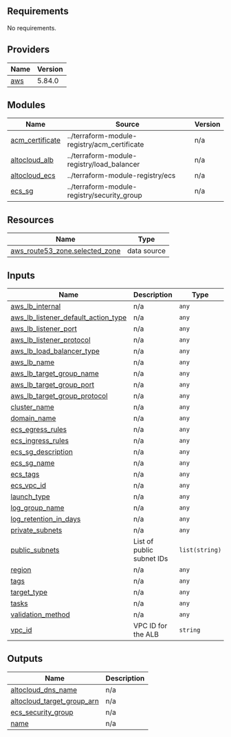 <!-- BEGIN_TF_DOCS -->
## Requirements

No requirements.

## Providers

| Name | Version |
|------|---------|
| <a name="provider_aws"></a> [aws](#provider\_aws) | 5.84.0 |

## Modules

| Name | Source | Version |
|------|--------|---------|
| <a name="module_acm_certificate"></a> [acm\_certificate](#module\_acm\_certificate) | ../terraform-module-registry/acm_certificate | n/a |
| <a name="module_altocloud_alb"></a> [altocloud\_alb](#module\_altocloud\_alb) | ../terraform-module-registry/load_balancer | n/a |
| <a name="module_altocloud_ecs"></a> [altocloud\_ecs](#module\_altocloud\_ecs) | ../terraform-module-registry/ecs | n/a |
| <a name="module_ecs_sg"></a> [ecs\_sg](#module\_ecs\_sg) | ../terraform-module-registry/security_group | n/a |

## Resources

| Name | Type |
|------|------|
| [aws_route53_zone.selected_zone](https://registry.terraform.io/providers/hashicorp/aws/latest/docs/data-sources/route53_zone) | data source |

## Inputs

| Name | Description | Type | Default | Required |
|------|-------------|------|---------|:--------:|
| <a name="input_aws_lb_internal"></a> [aws\_lb\_internal](#input\_aws\_lb\_internal) | n/a | `any` | n/a | yes |
| <a name="input_aws_lb_listener_default_action_type"></a> [aws\_lb\_listener\_default\_action\_type](#input\_aws\_lb\_listener\_default\_action\_type) | n/a | `any` | n/a | yes |
| <a name="input_aws_lb_listener_port"></a> [aws\_lb\_listener\_port](#input\_aws\_lb\_listener\_port) | n/a | `any` | n/a | yes |
| <a name="input_aws_lb_listener_protocol"></a> [aws\_lb\_listener\_protocol](#input\_aws\_lb\_listener\_protocol) | n/a | `any` | n/a | yes |
| <a name="input_aws_lb_load_balancer_type"></a> [aws\_lb\_load\_balancer\_type](#input\_aws\_lb\_load\_balancer\_type) | n/a | `any` | n/a | yes |
| <a name="input_aws_lb_name"></a> [aws\_lb\_name](#input\_aws\_lb\_name) | n/a | `any` | n/a | yes |
| <a name="input_aws_lb_target_group_name"></a> [aws\_lb\_target\_group\_name](#input\_aws\_lb\_target\_group\_name) | n/a | `any` | n/a | yes |
| <a name="input_aws_lb_target_group_port"></a> [aws\_lb\_target\_group\_port](#input\_aws\_lb\_target\_group\_port) | n/a | `any` | n/a | yes |
| <a name="input_aws_lb_target_group_protocol"></a> [aws\_lb\_target\_group\_protocol](#input\_aws\_lb\_target\_group\_protocol) | n/a | `any` | n/a | yes |
| <a name="input_cluster_name"></a> [cluster\_name](#input\_cluster\_name) | n/a | `any` | n/a | yes |
| <a name="input_domain_name"></a> [domain\_name](#input\_domain\_name) | n/a | `any` | n/a | yes |
| <a name="input_ecs_egress_rules"></a> [ecs\_egress\_rules](#input\_ecs\_egress\_rules) | n/a | `any` | n/a | yes |
| <a name="input_ecs_ingress_rules"></a> [ecs\_ingress\_rules](#input\_ecs\_ingress\_rules) | n/a | `any` | n/a | yes |
| <a name="input_ecs_sg_description"></a> [ecs\_sg\_description](#input\_ecs\_sg\_description) | n/a | `any` | n/a | yes |
| <a name="input_ecs_sg_name"></a> [ecs\_sg\_name](#input\_ecs\_sg\_name) | n/a | `any` | n/a | yes |
| <a name="input_ecs_tags"></a> [ecs\_tags](#input\_ecs\_tags) | n/a | `any` | n/a | yes |
| <a name="input_ecs_vpc_id"></a> [ecs\_vpc\_id](#input\_ecs\_vpc\_id) | n/a | `any` | n/a | yes |
| <a name="input_launch_type"></a> [launch\_type](#input\_launch\_type) | n/a | `any` | n/a | yes |
| <a name="input_log_group_name"></a> [log\_group\_name](#input\_log\_group\_name) | n/a | `any` | n/a | yes |
| <a name="input_log_retention_in_days"></a> [log\_retention\_in\_days](#input\_log\_retention\_in\_days) | n/a | `any` | n/a | yes |
| <a name="input_private_subnets"></a> [private\_subnets](#input\_private\_subnets) | n/a | `any` | n/a | yes |
| <a name="input_public_subnets"></a> [public\_subnets](#input\_public\_subnets) | List of public subnet IDs | `list(string)` | n/a | yes |
| <a name="input_region"></a> [region](#input\_region) | n/a | `any` | n/a | yes |
| <a name="input_tags"></a> [tags](#input\_tags) | n/a | `any` | n/a | yes |
| <a name="input_target_type"></a> [target\_type](#input\_target\_type) | n/a | `any` | n/a | yes |
| <a name="input_tasks"></a> [tasks](#input\_tasks) | n/a | `any` | n/a | yes |
| <a name="input_validation_method"></a> [validation\_method](#input\_validation\_method) | n/a | `any` | n/a | yes |
| <a name="input_vpc_id"></a> [vpc\_id](#input\_vpc\_id) | VPC ID for the ALB | `string` | n/a | yes |

## Outputs

| Name | Description |
|------|-------------|
| <a name="output_altocloud_dns_name"></a> [altocloud\_dns\_name](#output\_altocloud\_dns\_name) | n/a |
| <a name="output_altocloud_target_group_arn"></a> [altocloud\_target\_group\_arn](#output\_altocloud\_target\_group\_arn) | n/a |
| <a name="output_ecs_security_group"></a> [ecs\_security\_group](#output\_ecs\_security\_group) | n/a |
| <a name="output_name"></a> [name](#output\_name) | n/a |
<!-- END_TF_DOCS -->